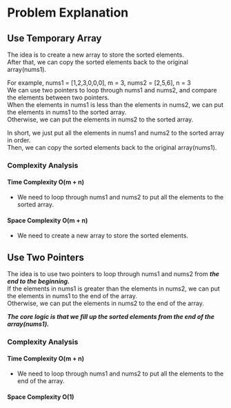 # Problem Explanation

## Use Temporary Array
The idea is to create a new array to store the sorted elements.<br>
After that, we can copy the sorted elements back to the original array(nums1).<br>

For example, nums1 = [1,2,3,0,0,0], m = 3, nums2 = [2,5,6], n = 3<br>
We can use two pointers to loop through nums1 and nums2, and compare the elements between two pointers.<br>
When the elements in nums1 is less than the elements in nums2, we can put the elements in nums1 to the sorted array.<br>
Otherwise, we can put the elements in nums2 to the sorted array.<br>

In short, we just put all the elements in nums1 and nums2 to the sorted array in order.<br>
Then, we can copy the sorted elements back to the original array(nums1).<br>

### Complexity Analysis
#### Time Complexity O(m + n)
- We need to loop through nums1 and nums2 to put all the elements to the sorted array.

#### Space Complexity O(m + n)
- We need to create a new array to store the sorted elements.

## Use Two Pointers
The idea is to use two pointers to loop through nums1 and nums2 from ***the end to the beginning.***<br>
If the elements in nums1 is greater than the elements in nums2, we can put the elements in nums1 to the end of the array.<br>
Otherwise, we can put the elements in nums2 to the end of the array.<br>

***The core logic is that we fill up the sorted elements from the end of the array(nums1).***<br>

### Complexity Analysis
#### Time Complexity O(m + n)
- We need to loop through nums1 and nums2 to put all the elements to the end of the array.

#### Space Complexity O(1)